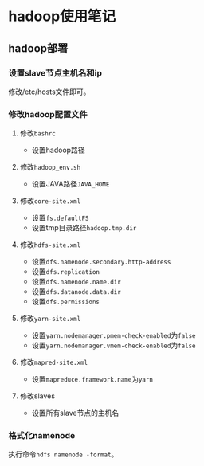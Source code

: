 # hadoop使用笔记

## hadoop部署

### 设置slave节点主机名和ip
修改/etc/hosts文件即可。

### 修改hadoop配置文件

1. 修改`bashrc`
    * 设置hadoop路径

2. 修改`hadoop_env.sh` 
    * 设置JAVA路径`JAVA_HOME`

3. 修改`core-site.xml`
    * 设置`fs.defaultFS`
    * 设置tmp目录路径`hadoop.tmp.dir`

4. 修改`hdfs-site.xml`
    * 设置`dfs.namenode.secondary.http-address`
    * 设置`dfs.replication`
    * 设置`dfs.namenode.name.dir`
    * 设置`dfs.datanode.data.dir`
    * 设置`dfs.permissions`

5. 修改`yarn-site.xml`
    * 设置`yarn.nodemanager.pmem-check-enabled`为`false`
    * 设置`yarn.nodemanager.vmem-check-enabled`为`false`

6. 修改`mapred-site.xml`
    * 设置`mapreduce.framework.name`为`yarn`

7. 修改slaves
    * 设置所有slave节点的主机名

### 格式化namenode

执行命令`hdfs namenode -format`。

